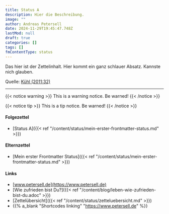 ```yaml
---
title: Status A
description: Hier die Beschreibung.
image: ""
author: Andreas Petersell
date: 2024-11-29T19:45:47.748Z
lastMod: null
draft: true
categories: []
tags: []
fmContentType: status
---
```


Das hier ist der Zettelinhalt. Hier kommt ein ganz schlauer Absatz. Kannste nich glauben.
<!--more-->

Quelle: [Kühl (2011:32)](https://search.worldcat.org/de/title/1144163086)

***

{{< notice warning >}}
This is a warning notice. Be warned!
{{< /notice >}}

{{< notice tip >}}
This is a tip notice. Be warned!
{{< /notice >}}

#### Folgezettel

- [Status A]({{< ref "/content/status/mein-erster-frontmatter-status.md" >}})

#### Elternzettel

- [Mein erster Frontmatter Status]({{< ref "/content/status/mein-erster-frontmatter-status.md" >}})

#### Links

- [www.petersell.de](https://www.petersell.de) 
- [Wie zufrieden bist Du?]({{< ref "/content/blog/leben-wie-zufrieden-bist-du.adoc" >}})
- [Zettelübersicht]({{< ref "/content/status/zetteluebersicht.md" >}})
- {{% a_blank "Shortcodes linking" "https://www.petersell.de" %}}